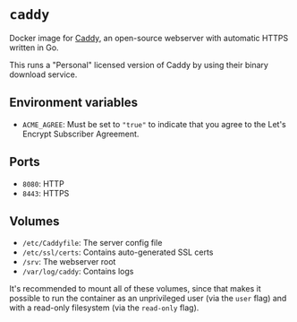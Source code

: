 # `caddy`

Docker image for [Caddy](https://caddyserver.com/), an open-source webserver with automatic HTTPS
written in Go.

This runs a "Personal" licensed version of Caddy by using their binary download service.


## Environment variables

- `ACME_AGREE`: Must be set to `"true"` to indicate that you agree to the Let's Encrypt Subscriber
  Agreement.


## Ports

- `8080`: HTTP
- `8443`: HTTPS


## Volumes

- `/etc/Caddyfile`: The server config file
- `/etc/ssl/certs`: Contains auto-generated SSL certs
- `/srv`: The webserver root
- `/var/log/caddy`: Contains logs

It's recommended to mount all of these volumes, since that makes it possible to run the container
as an unprivileged user (via the `user` flag) and with a read-only filesystem (via the `read-only`
flag).

